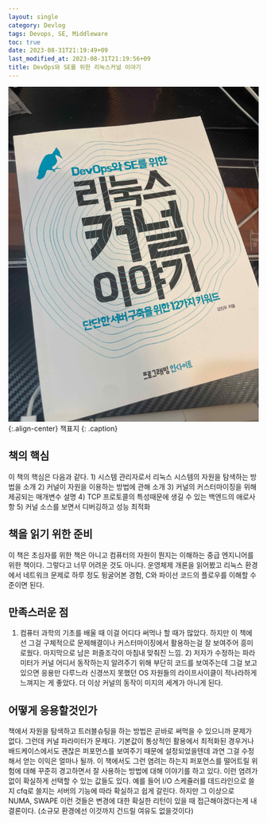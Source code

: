 ```yaml
---
layout: single
category: Devlog
tags: Devops, SE, Middleware
toc: true
date: 2023-08-31T21:19:49+09
last_modified_at: 2023-08-31T21:19:56+09
title: DevOps와 SE를 위한 리눅스커널 이야기
---
```


![](/assets/img/IMG_4195.jpg){:.align-center}
책표지
{: .caption}

## 책의 핵심
이 책의 핵심은 다음과 같다. 1) 시스템 관리자로서 리눅스 시스템의 자원을 탐색하는 방법을 소개 2) 커널이 자원을 이용하는 방법에 관해 소개 3) 커널의 커스터마이징을 위해 제공되는 매개변수 설명 4) TCP 프로토콜의 특성때문에 생길 수 있는 백엔드의 애로사항 5) 커널 소스를 보면서 디버깅하고 성능 최적화

## 책을 읽기 위한 준비
이 책은 초심자를 위한 책은 아니고 컴퓨터의 자원이 뭔지는 이해하는 중급 엔지니어를 위한 책이다. 그렇다고 너무 어려운 것도 아니다. 운영체제 개론을 읽어봤고 리눅스 환경에서 네트워크 문제로 하루 정도 뒹굴어본 경험, C와 파이선 코드의 플로우를 이해할 수준이면 된다.

## 만족스러운 점
1) 컴퓨터 과학의 기초를 배울 때 이걸 어디다 써먹나 할 때가 많았다. 하지만 이 책에선 그걸 구체적으로 문제해결이나 커스터마이징에서 활용하는걸 잘 보여주어 흥미로웠다. 마지막으로 남은 퍼즐조각이 마침내 맞춰진 느낌. 2) 저자가 수정하는 파라미터가 커널 어디서 동작하는지 알려주기 위해 부단히 코드를 보여주는데 그걸 보고 있으면 응용만 다루느라 신경쓰지 못했던 OS 자원들의 라이프사이클이 적나라하게 느껴지는 게 좋았다. 더 이상 커널의 동작이 미지의 세계가 아니게 된다.

## 어떻게 응용할것인가
책에서 자원을 탐색하고 트러블슈팅을 하는 방법은 곧바로 써먹을 수 있으니까 문제가 없다. 그런데 커널 파라미터가 문제다. 기본값이 통상적인 활용에서 최적화된 경우거나 배드케이스에서도 괜찮은 퍼포먼스를 보여주기 때문에 설정되었을텐데 과연 그걸 수정해서 얻는 이익은 얼마나 될까. 
이 책에서도 그런 염려는 하는지 퍼포먼스를 떨어트릴 위험에 대해 꾸준히 경고하면서 잘 사용하는 방법에 대해 이야기를 하고 있다. 이런 염려가 없이 확실하게 선택할 수 있는 값들도 있다. 예를 들어 I/O 스케쥴러를 데드라인으로 쓸지 cfq로 쓸지는 서버의 기능에 따라 확실하고 쉽게 갈린다. 하지만 그 이상으로 NUMA, SWAPE 이런 것들은 변경에 대한 확실한 리턴이 있을 때 접근해야겠다는게 내 결론이다. (소규모 환경에선 이것까지 건드릴 여유도 없을것이다)
